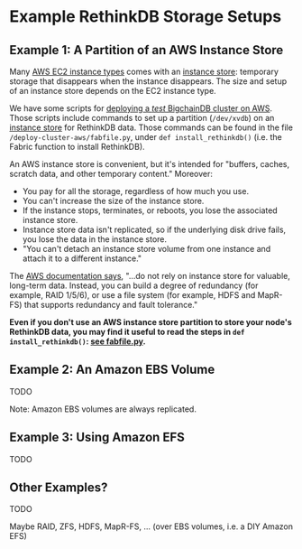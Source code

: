 # Example RethinkDB Storage Setups

## Example 1: A Partition of an AWS Instance Store

Many [AWS EC2 instance types](https://aws.amazon.com/ec2/instance-types/) comes with an [instance store](https://docs.aws.amazon.com/AWSEC2/latest/UserGuide/InstanceStorage.html): temporary storage that disappears when the instance disappears. The size and setup of an instance store depends on the EC2 instance type.

We have some scripts for [deploying a _test_ BigchainDB cluster on AWS](../clusters-feds/deploy-on-aws.html). Those scripts include commands to set up a partition (`/dev/xvdb`) on an [instance store](https://docs.aws.amazon.com/AWSEC2/latest/UserGuide/InstanceStorage.html) for RethinkDB data. Those commands can be found in the file `/deploy-cluster-aws/fabfile.py`, under `def install_rethinkdb()` (i.e. the Fabric function to install RethinkDB).

An AWS instance store is convenient, but it's intended for "buffers, caches, scratch data, and other temporary content." Moreover:

* You pay for all the storage, regardless of how much you use.
* You can't increase the size of the instance store.
* If the instance stops, terminates, or reboots, you lose the associated instance store.
* Instance store data isn't replicated, so if the underlying disk drive fails, you lose the data in the instance store.
* "You can't detach an instance store volume from one instance and attach it to a different instance."

The [AWS documentation says](https://docs.aws.amazon.com/AWSEC2/latest/UserGuide/InstanceStorage.html), "...do not rely on instance store for valuable, long-term data. Instead, you can build a degree of redundancy (for example, RAID 1/5/6), or use a file system (for example, HDFS and MapR-FS) that supports redundancy and fault tolerance."

**Even if you don't use an AWS instance store partition to store your node's RethinkDB data, you may find it useful to read the steps in `def install_rethinkdb()`: [see fabfile.py](https://github.com/bigchaindb/bigchaindb/blob/master/deploy-cluster-aws/fabfile.py).**


## Example 2: An Amazon EBS Volume

TODO

Note: Amazon EBS volumes are always replicated.


## Example 3: Using Amazon EFS

TODO


## Other Examples?

TODO

Maybe RAID, ZFS, HDFS, MapR-FS, ... (over EBS volumes, i.e. a DIY Amazon EFS)
